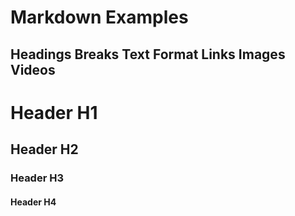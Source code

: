 # Markdown Examples
## Headings Breaks Text Format Links Images Videos

# Header H1

## Header H2

### Header H3

#### Header H4


